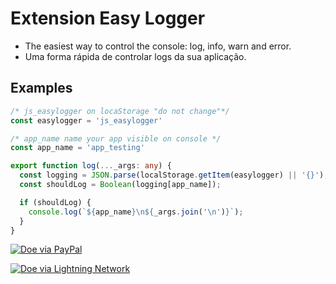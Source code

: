 # Extension Easy Logger
- The easiest way to control the console: log, info, warn and error.
- Uma forma rápida de controlar logs da sua aplicação.
## Examples
```ts
/* js_easylogger on locaStorage "do not change"*/
const easylogger = 'js_easylogger'

/* app_name name your app visible on console */
const app_name = 'app_testing'

export function log(..._args: any) {
  const logging = JSON.parse(localStorage.getItem(easylogger) || '{}');
  const shouldLog = Boolean(logging[app_name]);

  if (shouldLog) {
    console.log(`${app_name}\n${_args.join('\n')}`);
  }
}
```

[![Doe via PayPal](https://img.shields.io/badge/Doe-via%20PayPal-blue)](https://www.paypal.com/donate/?hosted_button_id=SGZ4XU7T4GR7E)

[![Doe via Lightning Network](https://img.shields.io/badge/Doe-via%20Lightning%20Network-orange)](https://getalby.com/p/hiddenuuid)
